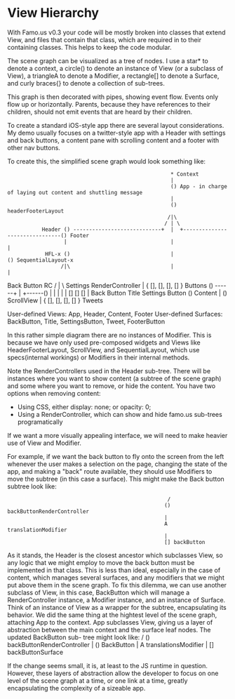 # View Hierarchy

With Famo.us v0.3 your code will be mostly broken into classes that extend View, and files that contain that class,
which are required in to their containing classes.  This helps to keep the code modular.

The scene graph can be visualized as a tree of nodes. I use a star* to denote a context, a circle() to denote an
instance of View (or a subclass of View), a triangleA to denote a Modifier, a rectangle[] to denote a Surface, and
curly braces{} to denote a collection of sub-trees.

This graph is then decorated with pipes, showing event flow. Events only flow up or horizontally. Parents, because
they have references to their children, should not emit events that are heard by their children.

To create a standard iOS-style app there are several layout considerations. My demo usually focuses on a twitter-style
app with a Header with settings and back buttons, a content pane with scrolling content and a footer with other nav
buttons.

To create this, the simplified scene graph would look something like:

                                                        * Context
                                                        |
                                                        () App - in charge of laying out content and shuttling message
                                                        |
                                                        () headerFooterLayout 
                                                       /|\
                                                      / | \
               Header () ----------------------------+  |  +-------------------------------() Footer
                      |                                 |                                  |
                HFL-x ()                                |                                  () SequentialLayout-x
                     /|\                                |                                  |
   Back Button RC   / | \  Settings RenderController    |                         { [], [], [], [] } Buttons
          () ------+  |  +------()                      |
          |           |         |                       |
          []          []        []                      |
   Back Button       Title    Settings Button           () Content
                                                        |
                                                        () ScrollView 
                                                        |
                                                { [], [], [], [] } Tweets

User-defined Views: App, Header, Content, Footer
User-defined Surfaces: BackButton, Title, SettingsButton, Tweet, FooterButton

In this rather simple diagram there are no instances of Modifier. This is because we have only used pre-composed
widgets and Views like HeaderFooterLayout, ScrollView, and SequentialLayout, which use specs(internal workings) or
Modifiers in their internal methods.

Note the RenderControllers used in the Header sub-tree. There will be instances where you want to show content
(a subtree of the scene graph) and some where you want to remove, or hide the content. You have two options when
removing content:
- Using CSS, either display: none; or opacity: 0;
- Using a RenderController, which can show and hide famo.us sub-trees programatically

If we want a more visually appealing interface, we will need to make heavier use of View and Modifier.

For example, if we want the back button to fly onto the screen from the left whenever the user makes a selection
on the page, changing the state of the app, and making a "back" route available, they should use Modifiers to move
the subtree (in this case a surface).  This might make the Back button subtree look like:

                                                       /
                                                      () backButtonRenderController
                                                      |
                                                      A  translationModifier
                                                      |
                                                      [] backButton

As it stands, the Header is the closest ancestor which subclasses View, so any logic that we might employ
to move the back button must be implemented in that class.  This is less than ideal, especially in the case of content,
which manages several surfaces, and any modifiers that we might put above them in the scene graph.  To fix this dilemma,
we can use another subclass of View, in this case, BackButton which will manage a RenderController instance, a Modifier
instance, and an instance of Surface.  Think of an instance of View as a wrapper for the subtree, encapsulating its 
behavior.  We did the same thing at the hightest level of the scene graph, attaching App to the context.  App subclasses
View, giving us a layer of abstraction between the main context and the surface leaf nodes. The updated BackButton sub-
tree might look like:
                                                        /
                                                       () backButtonRenderController
                                                       |
                                                       () BackButton
                                                       |
                                                       A  translationsModifier
                                                       |
                                                       [] backButtonSurface

If the change seems small, it is, at least to the JS runtime in question. However, these layers of abstraction allow
the developer to focus on one level of the scene graph at a time, or one link at a time, greatly encapsulating the
complexity of a sizeable app.

